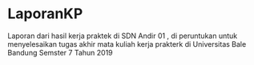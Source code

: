 # LaporanKP
Laporan dari hasil kerja praktek di SDN Andir 01 , di peruntukan untuk menyelesaikan tugas akhir mata kuliah kerja prakterk di Universitas Bale Bandung Semster 7 Tahun 2019
